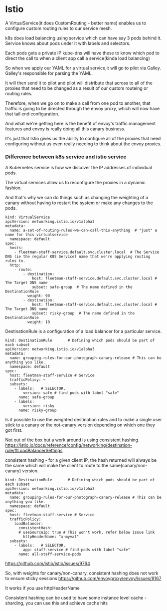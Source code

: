# Istio

A VirtualService(it does CustomRouting - better name) enables 
us to configure custom routing rules to our service mesh.

k8s does load balancing using service which can have say 3 pods behind it.
Service knows about pods under it with labels and selectors.

Each pods gets a private IP kube-dns will have these to know which pod to direct the call 
to when a client app call a service(kinda load balancing)

So when we apply our YAML for a virtual service,it will go to pilot via Galley.
Galley's responsible for parsing the YAML.

It will then send it to pilot and pilot will distribute 
that across to all of the proxies that need to be changed
as a result of our custom routeing or routing rules.

Therefore, when we go on to make a call
from one pod to another, that traffic is going to be
directed through the envoy proxy,
which will now have that tail end configuration.

And what we're getting here is the benefit of
envoy's traffic management features and envoy is really doing all this canary business.

It's just that Istio gives us the ability to configure all of the proxies that need configuring
without us even really needing to think about the envoy proxies.

### Difference between k8s service and istio service
A Kubernetes service is how we discover the IP addresses of individual pods.

The virtual services allow us to reconfigure the proxies in a dynamic fashion.

And that's why we can do things such as changing the weighting of a canary without having to
restart the system or make any changes to the pods.

```
kind: VirtualService
apiVersion: networking.istio.io/v1alpha3
metadata:
  name: a-set-of-routing-rules-we-can-call-this-anything  # "just" a name for this virtualservice
  namespace: default
spec:
  hosts:
    - fleetman-staff-service.default.svc.cluster.local  # The Service DNS (ie the regular K8S Service) name that we're applying routing rules to.
  http:
    - route:
        - destination:
            host: fleetman-staff-service.default.svc.cluster.local # The Target DNS name
            subset: safe-group  # The name defined in the DestinationRule
          weight: 90
        - destination:
            host: fleetman-staff-service.default.svc.cluster.local # The Target DNS name
            subset: risky-group  # The name defined in the DestinationRule
          weight: 10
```

DestinationRule is a configuration of a load balancer for a particular service.

```
kind: DestinationRule       # Defining which pods should be part of each subset
apiVersion: networking.istio.io/v1alpha3
metadata:
  name: grouping-rules-for-our-photograph-canary-release # This can be anything you like.
  namespace: default
spec:
  host: fleetman-staff-service # Service
  trafficPolicy: ~
  subsets:
    - labels:   # SELECTOR.
        version: safe # find pods with label "safe"
      name: safe-group
    - labels:
        version: risky
      name: risky-group
```
Is it possible to use the weighted destination rules and to make a
single user stick to a canary or the not-canary version depending on which one they got first.

Not out of the box but a work around is using consistent hashing.
https://istio.io/docs/reference/config/networking/destination-rule/#LoadBalancerSettings

consistent hashing - for a given client IP, the hash returned will always be the same which
will make the client to route to the same(canary/non-canary) version.
```
kind: DestinationRule       # Defining which pods should be part of each subset
apiVersion: networking.istio.io/v1alpha3
metadata:
  name: grouping-rules-for-our-photograph-canary-release # This can be anything you like.
  namespace: default
spec:
  host: fleetman-staff-service # Service
  trafficPolicy:
    loadBalancer:
      consistentHash:
      # useSourceIp: true # This won't work, refer below issue link
        httpHeaderName: "x-myval"
  subsets:
    - labels:   # SELECTOR.
        app: staff-service # find pods with label "safe"
      name: all-staff-service-pods

```

https://github.com/istio/istio/issues/9764

So, with weights for canary/non-canary, consistent hashing does not work to ensure sticky sessions 
https://github.com/envoyproxy/envoy/issues/8167

It works if you use httpHeaderName

Consistent hashing can be used to have some instance level cache - sharding, you can use this and achieve cache hits
